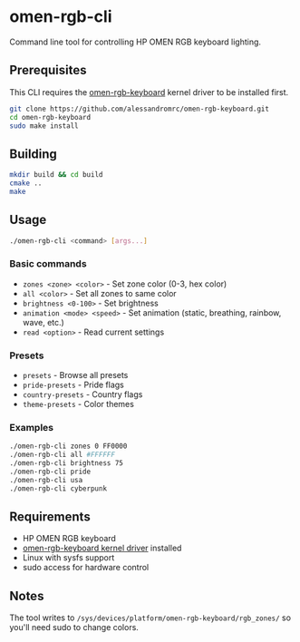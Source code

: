 # omen-rgb-cli

Command line tool for controlling HP OMEN RGB keyboard lighting.

## Prerequisites

This CLI requires the [omen-rgb-keyboard](https://github.com/alessandromrc/omen-rgb-keyboard) kernel driver to be installed first.

```bash
git clone https://github.com/alessandromrc/omen-rgb-keyboard.git
cd omen-rgb-keyboard
sudo make install
```

## Building

```bash
mkdir build && cd build
cmake ..
make
```

## Usage

```bash
./omen-rgb-cli <command> [args...]
```

### Basic commands

- `zones <zone> <color>` - Set zone color (0-3, hex color)
- `all <color>` - Set all zones to same color
- `brightness <0-100>` - Set brightness
- `animation <mode> <speed>` - Set animation (static, breathing, rainbow, wave, etc.)
- `read <option>` - Read current settings

### Presets

- `presets` - Browse all presets
- `pride-presets` - Pride flags
- `country-presets` - Country flags  
- `theme-presets` - Color themes

### Examples

```bash
./omen-rgb-cli zones 0 FF0000
./omen-rgb-cli all #FFFFFF
./omen-rgb-cli brightness 75
./omen-rgb-cli pride
./omen-rgb-cli usa
./omen-rgb-cli cyberpunk
```

## Requirements

- HP OMEN RGB keyboard
- [omen-rgb-keyboard kernel driver](https://github.com/alessandromrc/omen-rgb-keyboard) installed
- Linux with sysfs support
- sudo access for hardware control

## Notes

The tool writes to `/sys/devices/platform/omen-rgb-keyboard/rgb_zones/` so you'll need sudo to change colors.
